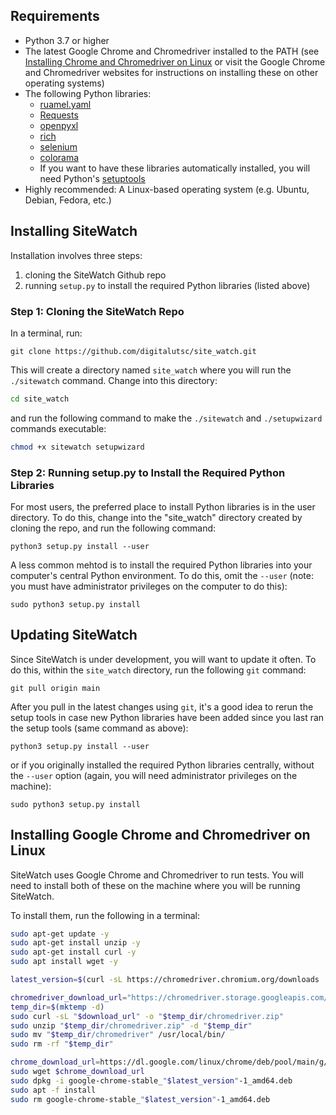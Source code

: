 ## Requirements

* Python 3.7 or higher
* The latest Google Chrome and Chromedriver installed to the PATH (see [Installing Chrome and Chromedriver on Linux](#installing-chrome-and-chromedriver) or visit the Google Chrome and Chromedriver websites for instructions on installing these on other operating systems)
* The following Python libraries:
    * [ruamel.yaml](https://yaml.readthedocs.io/en/latest/index.html)
    * [Requests](https://2.python-requests.org/en/master/)
    * [openpyxl](https://pypi.org/project/openpyxl/)
    * [rich](https://pypi.org/project/rich/)
    * [selenium](https://pypi.org/project/selenium/)
    * [colorama](https://pypi.org/project/colorama/)
    * If you want to have these libraries automatically installed, you will need Python's [setuptools](https://pypi.org/project/setuptools/)
* Highly recommended: A Linux-based operating system (e.g. Ubuntu, Debian, Fedora, etc.)

## Installing SiteWatch

Installation involves three steps:

1. cloning the SiteWatch Github repo
2. running `setup.py` to install the required Python libraries (listed above)

### Step 1: Cloning the SiteWatch Repo

In a terminal, run:

`git clone https://github.com/digitalutsc/site_watch.git`

This will create a directory named `site_watch` where you will run the `./sitewatch` command. Change into this directory:
```bash
cd site_watch
```
and run the following command to make the `./sitewatch` and `./setupwizard` commands executable:
```bash
chmod +x sitewatch setupwizard
```

### Step 2: Running setup.py to Install the Required Python Libraries

For most users, the preferred place to install Python libraries is in the user directory. To do this, change into the "site_watch" directory created by cloning the repo, and run the following command:

`python3 setup.py install --user`

A less common mehtod is to install the required Python libraries into your computer's central Python environment. To do this, omit the `--user` (note: you must have administrator privileges on the computer to do this):

`sudo python3 setup.py install`

## Updating SiteWatch

Since SiteWatch is under development, you will want to update it often. To do this, within the `site_watch` directory, run the following `git` command:

`git pull origin main`

After you pull in the latest changes using `git`, it's a good idea to rerun the setup tools in case new Python libraries have been added since you last ran the setup tools (same command as above):

`python3 setup.py install --user`

or if you originally installed the required Python libraries centrally, without the `--user` option (again, you will need administrator privileges on the machine):

`sudo python3 setup.py install`

## Installing Google Chrome and Chromedriver on Linux

SiteWatch uses Google Chrome and Chromedriver to run tests. You will need to install both of these on the machine where you will be running SiteWatch. 


To install them, run the following in a terminal:

```bash
sudo apt-get update -y
sudo apt-get install unzip -y
sudo apt-get install curl -y
sudo apt install wget -y

latest_version=$(curl -sL https://chromedriver.chromium.org/downloads | grep -oP 'ChromeDriver \K([0-9]+.[0-9]+.[0-9]+.[0-9]+)' | head -n 1)

chromedriver_download_url="https://chromedriver.storage.googleapis.com/$latest_version/chromedriver_linux64.zip"
temp_dir=$(mktemp -d)
sudo curl -sL "$download_url" -o "$temp_dir/chromedriver.zip"
sudo unzip "$temp_dir/chromedriver.zip" -d "$temp_dir"
sudo mv "$temp_dir/chromedriver" /usr/local/bin/
sudo rm -rf "$temp_dir"

chrome_download_url=https://dl.google.com/linux/chrome/deb/pool/main/g/google-chrome-stable/google-chrome-stable_"$latest_version"-1_amd64.deb
sudo wget $chrome_download_url
sudo dpkg -i google-chrome-stable_"$latest_version"-1_amd64.deb
sudo apt -f install
sudo rm google-chrome-stable_"$latest_version"-1_amd64.deb
```